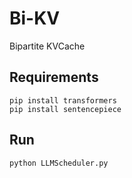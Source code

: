 # Bi-KV
Bipartite KVCache

## Requirements
```
pip install transformers
pip install sentencepiece
```
## Run
```
python LLMScheduler.py
```
